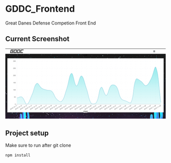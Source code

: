# GDDC_Frontend
Great Danes Defense Competion Front End
## Current Screenshot
![Image description](/v3.png/)
## Project setup
Make sure to run after git clone
```
npm install
```
